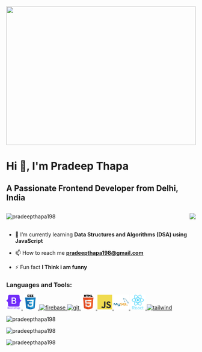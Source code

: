  <h1><img align="center" src="https://preview.redd.it/rjqrckam0ix71.jpg?auto=webp&s=9f79780df0eac70cc6c875ecbe79848c2abab6a8" height="370px" width="100%"/></h1>
 <h1 align="Left">Hi 👋, I'm Pradeep Thapa</h1>
<h2 align="left">A Passionate Frontend Developer from Delhi, India</h2>
<h2><img align="right" src="https://camo.githubusercontent.com/19db51af5f90f1b152bc0b9078f5fe97053955be5074f03f17019c70345bdcdb/68747470733a2f2f6d69726f2e6d656469756d2e636f6d2f6d61782f313336302f302a37513379765349765f7430696f4a2d5a2e676966" height="300px"/></h2>
<div align="left"> <img src="https://komarev.com/ghpvc/?username=pradeepthapa198&label=Profile%20views&color=0e75b6&style=flat" alt="pradeepthapa198"/> </div><br/>




 

- 🌱 I’m currently learning **Data Structures and Algorithms (DSA) using JavaScript**

- 📫 How to reach me **pradeepthapa198@gmail.com**

- ⚡ Fun fact **I Think i am funny**

<h3 align="left">Languages and Tools:</h3>
<p align="left"> <a href="https://getbootstrap.com" target="_blank" rel="noreferrer"> <img src="https://raw.githubusercontent.com/devicons/devicon/master/icons/bootstrap/bootstrap-plain-wordmark.svg" alt="bootstrap" width="40" height="40"/> </a> <a href="https://www.w3schools.com/css/" target="_blank" rel="noreferrer"> <img src="https://raw.githubusercontent.com/devicons/devicon/master/icons/css3/css3-original-wordmark.svg" alt="css3" width="40" height="40"/> </a> <a href="https://firebase.google.com/" target="_blank" rel="noreferrer"> <img src="https://www.vectorlogo.zone/logos/firebase/firebase-icon.svg" alt="firebase" width="40" height="40"/> </a> <a href="https://git-scm.com/" target="_blank" rel="noreferrer"> <img src="https://www.vectorlogo.zone/logos/git-scm/git-scm-icon.svg" alt="git" width="40" height="40"/> </a> <a href="https://www.w3.org/html/" target="_blank" rel="noreferrer"> <img src="https://raw.githubusercontent.com/devicons/devicon/master/icons/html5/html5-original-wordmark.svg" alt="html5" width="40" height="40"/> </a> <a href="https://developer.mozilla.org/en-US/docs/Web/JavaScript" target="_blank" rel="noreferrer"> <img src="https://raw.githubusercontent.com/devicons/devicon/master/icons/javascript/javascript-original.svg" alt="javascript" width="40" height="40"/> </a> <a href="https://www.mysql.com/" target="_blank" rel="noreferrer"> <img src="https://raw.githubusercontent.com/devicons/devicon/master/icons/mysql/mysql-original-wordmark.svg" alt="mysql" width="40" height="40"/> </a> <a href="https://reactjs.org/" target="_blank" rel="noreferrer"> <img src="https://raw.githubusercontent.com/devicons/devicon/master/icons/react/react-original-wordmark.svg" alt="react" width="40" height="40"/> </a> <a href="https://tailwindcss.com/" target="_blank" rel="noreferrer"> <img src="https://www.vectorlogo.zone/logos/tailwindcss/tailwindcss-icon.svg" alt="tailwind" width="40" height="40"/> </a> </p>

 


<div><img align="left" src="https://github-readme-stats.vercel.app/api/top-langs?username=pradeepthapa198&show_icons=true&locale=en&layout=compact" alt="pradeepthapa198" /></div>  <br/>

<p align="Left"></p>

<div><img align="Left" src="https://github-readme-stats.vercel.app/api?username=pradeepthapa198&show_icons=true&locale=en" alt="pradeepthapa198" /></div><br/>
<p align="Left"></p>

<div><img align="Left" src="https://github-readme-streak-stats.herokuapp.com/?user=pradeepthapa198&" alt="pradeepthapa198" /></div><br/>



